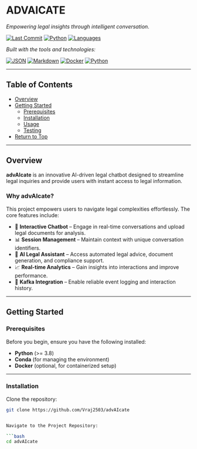 # ADVAICATE

*Empowering legal insights through intelligent conversation.*

[![Last Commit](https://img.shields.io/github/last-commit/Vraj2503/advAIcate?label=last%20commit)]() 
[![Python](https://img.shields.io/badge/python-100%25-blue)]() 
[![Languages](https://img.shields.io/github/languages/count/Vraj2503/advAIcate)]()

_Built with the tools and technologies:_

[![JSON](https://img.shields.io/badge/JSON-automated-lightgrey)]() 
[![Markdown](https://img.shields.io/badge/Markdown-formatted-lightgrey)]() 
[![Docker](https://img.shields.io/badge/Docker-enabled-blue)]() 
[![Python](https://img.shields.io/badge/Python-core-blue)]()

---

## Table of Contents

- [Overview](#overview)
- [Getting Started](#getting-started)
  - [Prerequisites](#prerequisites)
  - [Installation](#installation)
  - [Usage](#usage)
  - [Testing](#testing)
- [Return to Top](#return-to-top)

---

## Overview

**advAIcate** is an innovative AI-driven legal chatbot designed to streamline legal inquiries and provide users with instant access to legal information.

### Why advAIcate?

This project empowers users to navigate legal complexities effortlessly. The core features include:

- 🤖 **Interactive Chatbot** – Engage in real-time conversations and upload legal documents for analysis.
- 📊 **Session Management** – Maintain context with unique conversation identifiers.
- 📑 **AI Legal Assistant** – Access automated legal advice, document generation, and compliance support.
- 📈 **Real-time Analytics** – Gain insights into interactions and improve performance.
- 🔐 **Kafka Integration** – Enable reliable event logging and interaction history.

---

## Getting Started

### Prerequisites

Before you begin, ensure you have the following installed:

- **Python** (>= 3.8)
- **Conda** (for managing the environment)
- **Docker** (optional, for containerized setup)

---

### Installation

Clone the repository:

```bash
git clone https://github.com/Vraj2503/advAIcate


Navigate to the Project Repository:

```bash
cd advAIcate
